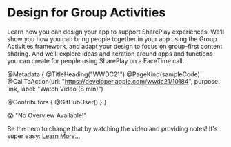 # Design for Group Activities

Learn how you can design your app to support SharePlay experiences. We’ll show you how you can bring people together in your app using the Group Activities framework, and adapt your design to focus on group-first content sharing. And we’ll explore ideas and iteration around apps and functions you can create for people using SharePlay on a FaceTime call.

@Metadata {
   @TitleHeading("WWDC21")
   @PageKind(sampleCode)
   @CallToAction(url: "https://developer.apple.com/wwdc21/10184", purpose: link, label: "Watch Video (8 min)")

   @Contributors {
      @GitHubUser(<replace this with your GitHub handle>)
   }
}

😱 "No Overview Available!"

Be the hero to change that by watching the video and providing notes! It's super easy:
 [Learn More…](https://wwdcnotes.github.io/WWDCNotes/documentation/wwdcnotes/contributing)

